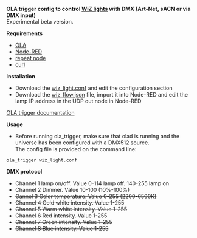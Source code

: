 **OLA trigger config to control [WiZ lights](https://www.wizconnected.com/en/consumer/products/) with DMX (Art-Net, sACN or via DMX input)**  
Experimental beta version.  

**Requirements**

* [OLA](https://www.openlighting.org/ola/)
* [Node-RED](https://nodered.org/)
* [repeat node](https://flows.nodered.org/node/node-red-contrib-repeat)
* [curl](https://curl.haxx.se/)

**Installation**
  
* Download the [wiz_light.conf](wiz_light.conf) and edit the configuration section
* Download the [wiz_flow.json](wiz_flow.json) file, import it into Node-RED and edit the lamp IP address in the UDP out node in Node-RED

[OLA trigger documentation](https://www.openlighting.org/ola/advanced-topics/ola-dmx-trigger/)

**Usage** 

* Before running ola_trigger, make sure that olad is running and the universe has been configured with a DMX512 source.  
The config file is provided on the command line:

`ola_trigger wiz_light.conf`

**DMX protocol** 

* Channel 1 lamp on/off. Value 0-114 lamp off. 140-255 lamp on  
* Channel 2 Dimmer. Value 10-100 (10%-100%)    
* ~~Cannel 3 Color temperature. Value 0-255 (2200-6500K)~~  
* ~~Channel 4 Cold white intensity. Value 1-255~~  
* ~~Channel 5 Warm white intensity. Value 1-255~~  
* ~~Channel 6 Red intensity. Value 1-255~~  
* ~~Channel 7 Green intensity. Value 1-255~~  
* ~~Channel 8 Blue intensity. Value 1-255~~  
